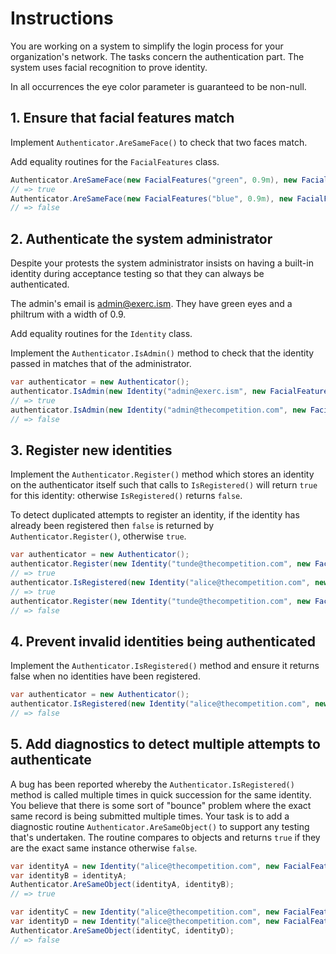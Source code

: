 # Instructions

You are working on a system to simplify the login process for your organization's network. The tasks concern the authentication part. The system uses facial recognition to prove identity.

In all occurrences the eye color parameter is guaranteed to be non-null.

## 1. Ensure that facial features match

Implement `Authenticator.AreSameFace()` to check that two faces match.

Add equality routines for the `FacialFeatures` class.

```csharp
Authenticator.AreSameFace(new FacialFeatures("green", 0.9m), new FacialFeatures("green", 0.9m);
// => true
Authenticator.AreSameFace(new FacialFeatures("blue", 0.9m), new FacialFeatures("green", 0.9m);
// => false
```

## 2. Authenticate the system administrator

Despite your protests the system administrator insists on having a built-in identity during acceptance testing so that they can always be authenticated.

The admin's email is admin@exerc.ism. They have green eyes and a philtrum with a width of 0.9.

Add equality routines for the `Identity` class.

Implement the `Authenticator.IsAdmin()` method to check that the identity passed in matches that of the administrator.

```csharp
var authenticator = new Authenticator();
authenticator.IsAdmin(new Identity("admin@exerc.ism", new FacialFeatures("green", 0.9m)));
// => true
authenticator.IsAdmin(new Identity("admin@thecompetition.com", new FacialFeatures("green", 0.9m)));
// => false
```

## 3. Register new identities

Implement the `Authenticator.Register()` method which stores an identity on the authenticator itself such that calls to `IsRegistered()` will return `true` for this identity: otherwise `IsRegistered()` returns `false`.

To detect duplicated attempts to register an identity, if the identity has already been registered then `false` is returned by `Authenticator.Register()`, otherwise `true`.

```csharp
var authenticator = new Authenticator();
authenticator.Register(new Identity("tunde@thecompetition.com", new FacialFeatures("blue", 0.9m)));
// => true
authenticator.IsRegistered(new Identity("alice@thecompetition.com", new FacialFeatures("blue", 0.9m)));
// => true
authenticator.Register(new Identity("tunde@thecompetition.com", new FacialFeatures("blue", 0.9m)));
// => false
```

## 4. Prevent invalid identities being authenticated

Implement the `Authenticator.IsRegistered()` method and ensure it returns false when no identities have been registered.

```csharp
var authenticator = new Authenticator();
authenticator.IsRegistered(new Identity("alice@thecompetition.com", new FacialFeatures("blue", 0.8m)));
// => false
```

## 5. Add diagnostics to detect multiple attempts to authenticate

A bug has been reported whereby the `Authenticator.IsRegistered()` method is called multiple times in quick succession for the same identity. You believe that there is some sort of "bounce" problem where the exact same record is being submitted multiple times. Your task is to add a diagnostic routine `Authenticator.AreSameObject()` to support any testing that's undertaken. The routine compares to objects and returns `true` if they are the exact same instance otherwise `false`.

```csharp
var identityA = new Identity("alice@thecompetition.com", new FacialFeatures("blue", 0.9m));
var identityB = identityA;
Authenticator.AreSameObject(identityA, identityB);
// => true

var identityC = new Identity("alice@thecompetition.com", new FacialFeatures("blue", 0.9m));
var identityD = new Identity("alice@thecompetition.com", new FacialFeatures("blue", 0.9m));
Authenticator.AreSameObject(identityC, identityD);
// => false
```
